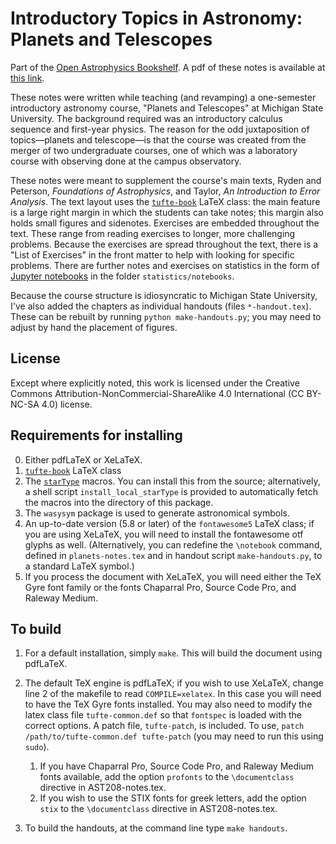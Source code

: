 # Introductory Topics in Astronomy: Planets and Telescopes

Part of the [Open Astrophysics Bookshelf](http://open-astrophysics-bookshelf.github.io/).  A pdf of these notes is available at [this link](https://web.pa.msu.edu/people/ebrown/docs/AST208-notes.pdf).

These notes were written while teaching (and revamping) a one-semester introductory astronomy course, "Planets and Telescopes" at Michigan State University. The background required was an introductory calculus sequence and first-year physics. The reason for the odd juxtaposition of topics&mdash;planets and telescope&mdash;is that the course was created from the merger of two undergraduate courses, one of which was a laboratory course with observing done at the campus observatory.

These notes were meant to supplement the course's main texts, Ryden and Peterson, _Foundations of Astrophysics_, and Taylor, _An Introduction to Error Analysis_. The text layout uses the [`tufte-book`](https://tufte-latex.github.io/tufte-latex/) LaTeX class:  the main feature is a large right margin in which the students can take notes; this margin also holds small figures and sidenotes. Exercises are embedded throughout the text. These range from reading exercises to longer, more challenging problems. Because the exercises are spread throughout the text, there is a "List of Exercises" in the front matter to help with looking for specific problems. There are further notes and exercises on statistics in the form of [Jupyter notebooks](http://jupyter.org) in the folder `statistics/notebooks`.

Because the course structure is idiosyncratic to Michigan State University, I've also added the chapters as individual handouts (files `*-handout.tex`). These can be rebuilt by running `python make-handouts.py`; you may need to adjust by hand the placement of figures.

## License

Except where explicitly noted, this work is licensed under the Creative Commons
Attribution-NonCommercial-ShareAlike 4.0 International (CC BY-NC-SA 4.0) license.

## Requirements for installing

0. Either pdfLaTeX or XeLaTeX.
1. [`tufte-book`](https://tufte-latex.github.io/tufte-latex/) LaTeX class
2. The [`starType`](https://github.com/nworbde/starType) macros.  You can install this from the source; alternatively, a shell script `install_local_starType` is provided to automatically fetch the macros into the directory of this package.
3. The `wasysym` package is used to generate astronomical symbols.
4. An up-to-date version (5.8 or later) of the `fontawesome5` LaTeX class; if you are using XeLaTeX, you will need to install the fontawesome otf glyphs as well. (Alternatively, you can redefine the `\notebook` command, defined in `planets-notes.tex` and in handout script `make-handouts.py`, to a standard LaTeX symbol.)
4. If you process the document with XeLaTeX, you will need either the TeX Gyre font family or the fonts Chaparral Pro, Source Code Pro, and Raleway Medium.

## To build

1. For a default installation, simply `make`.  This will build the document using pdfLaTeX.

2. The default TeX engine is pdfLaTeX; if you wish to use XeLaTeX, change line 2 of the makefile to read `COMPILE=xelatex`. In this case you will need to have the TeX Gyre fonts installed. You may also need to modify the latex class file `tufte-common.def` so that `fontspec` is loaded with the correct options. A patch file, `tufte-patch`, is included. To use, `patch /path/to/tufte-common.def tufte-patch` (you may need to run this using `sudo`).


    1. If you have Chaparral Pro, Source Code Pro, and Raleway Medium fonts available, add the option `profonts` to the `\documentclass` directive in AST208-notes.tex.
    2. If you wish to use the STIX fonts for greek letters, add the option `stix` to the `\documentclass` directive in AST208-notes.tex.

3. To build the handouts, at the command line type `make handouts`.
